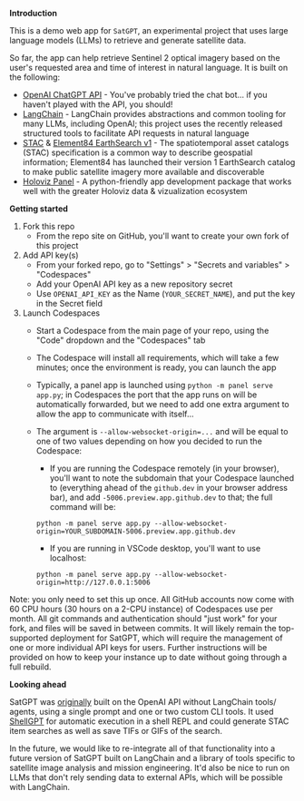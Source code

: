 **Introduction**

This is a demo web app for `SatGPT`, an experimental project that uses large language models (LLMs) to retrieve and generate satellite data.

So far, the app can help retrieve Sentinel 2 optical imagery based on the user's requested area and time of interest in natural language. It is built on the following:

* [OpenAI ChatGPT API](https://openai.com/blog/openai-api) - You've probably tried the chat bot... if you haven't played with the API, you should!
* [LangChain](https://python.langchain.com/en/latest/index.html) - LangChain provides abstractions and common tooling for many LLMs, including OpenAI; this project uses the recently released structured tools to facilitate API requests in natural language
* [STAC](https://stacspec.org/en) & [Element84 EarthSearch v1](https://www.element84.com/blog/introducing-earth-search-v1-new-datasets-now-available) - The spatiotemporal asset catalogs (STAC) specification is a common way to describe geospatial information; Element84 has launched their version 1 EarthSearch catalog to make public satellite imagery more available and discoverable
* [Holoviz Panel](https://panel.holoviz.org/) - A python-friendly app development package that works well with the greater Holoviz data & vizualization ecosystem


**Getting started**

1) Fork this repo
    - From the repo site on GitHub, you'll want to create your own fork of this project
2) Add API key(s)
    - From your forked repo, go to "Settings" > "Secrets and variables" > "Codespaces"
    - Add your OpenAI API key as a new repository secret
    - Use `OPENAI_API_KEY` as the Name (`YOUR_SECRET_NAME`), and put the key in the Secret field
3) Launch Codespaces
    - Start a Codespace from the main page of your repo, using the "Code" dropdown and the "Codespaces" tab
    - The Codespace will install all requirements, which will take a few minutes; once the environment is ready, you can launch the app
    - Typically, a panel app is launched using `python -m panel serve app.py`; in Codespaces the port that the app runs on will be automatically forwarded, but we need to add one extra argument to allow the app to communicate with itself...
    - The argument is `--allow-websocket-origin=...` and will be equal to one of two values depending on how you decided to run the Codespace:
        - If you are running the Codespace remotely (in your browser), you'll want to note the subdomain that your Codespace launched to (everything ahead of the `github.dev` in your browser address bar), and add `-5006.preview.app.github.dev` to that; the full command will be:
        
        `python -m panel serve app.py --allow-websocket-origin=YOUR_SUBDOMAIN-5006.preview.app.github.dev`
        - If you are running in VSCode desktop, you'll want to use localhost:

        `python -m panel serve app.py --allow-websocket-origin=http://127.0.0.1:5006`

Note: you only need to set this up once. All GitHub accounts now come with 60 CPU hours (30 hours on a 2-CPU instance) of Codespaces use per month. All git commands and authentication should "just work" for your fork, and files will be saved in between commits. It will likely remain the top-supported deployment for SatGPT, which will require the management of one or more individual API keys for users. Further instructions will be provided on how to keep your instance up to date without going through a full rebuild.

**Looking ahead**

SatGPT was [originally](https://github.com/lalligagger/satgpt) built on the OpenAI API without LangChain tools/ agents, using a single prompt and one or two custom CLI tools. It used [ShellGPT](https://github.com/TheR1D/shell_gpt) for automatic execution in a shell REPL and could generate STAC item searches as well as save TIFs or GIFs of the search.

In the future, we would like to re-integrate all of that functionality into a future version of SatGPT built on LangChain and a library of tools specific to satellite image analysis and mission engineering. It'd also be nice to run on LLMs that don't rely sending data to external APIs, which will be possible with LangChain.
